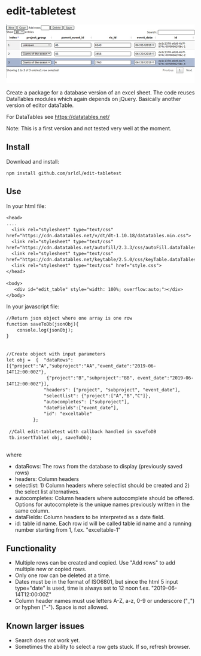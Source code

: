 # edit-tabletest


![alt text](https://github.com/srldl/edit-tabletest/blob/master/img/ecotox.jpg)

Create a package for a database version of an excel sheet. The code reuses DataTables modules which again depends on jQuery. Basically another version of editor dataTable.

For DataTables see https://datatables.net/

Note: This is a first version and not tested very well at the moment. 


## Install

Download and install:

```
npm install github.com/srldl/edit-tabletest
```

## Use


In your html file:
  
  ```
  <head>
  ....
    <link rel="stylesheet" type="text/css" href="https://cdn.datatables.net/v/dt/dt-1.10.18/datatables.min.css">
    <link rel="stylesheet" type="text/css" href="https://cdn.datatables.net/autofill/2.3.3/css/autoFill.dataTables.min.css">
    <link rel="stylesheet" type="text/css" href="https://cdn.datatables.net/keytable/2.5.0/css/keyTable.dataTables.min.css">
	<link rel="stylesheet" type="text/css" href="style.css">
  </head>
  
  <body>
     <div id="edit_table" style="width: 100%; overflow:auto;"></div>
  </body>
  
  ```
  

In your javascript file:

```
//Return json object where one array is one row
function saveToDb(jsonObj){
    console.log(jsonObj);
}


//Create object with input parameters
let obj =  {  "dataRows": [{"project":"A","subproject":"AA","event_date":"2019-06-14T12:00:00Z"},
			   {"project":"B","subproject":"BB", event_date":"2019-06-14T12:00:00Z"}],
              "headers": ["project", "subproject", "event_date"],
              "selectlist": {"project":["A","B","C"]},
              "autocompletes": ["subproject"],
              "dateFields":["event_date"],
              "id": "exceltable"
          };

 //Call edit-tabletest with callback handled in saveToDB
 tb.insertTable( obj, saveToDb);
  
```
  where
- dataRows: The rows from the database to display (previously saved rows)
- headers: Column headers
- selectlist: 1) Column headers where selectlist should be created and 2) the select list alternatives.
- autocompletes: Column headers where autocomplete should be offered. Options for autocomplete is the unique names previously written in the same column.
- dataFields: Column headers to be interpreted as a date field.
- id: table id name. Each row id will be called table id name and a running number starting from 1,
f.ex. "exceltable-1"

## Functionality
- Multiple rows can be created and copied. Use "Add rows" to add multiple new or copied rows.
- Only one row can be deleted at a time.
- Dates must be in the format of ISO6801, but since the html 5 input type="date" is used, time is always set to 12 noon f.ex.   "2019-06-14T12:00:00Z"
- Column header names must use letters A-Z, a-z, 0-9 or underscore ("_") or hyphen ("-"). Space is not allowed.
  
  
 ## Known larger issues
 - Search does not work yet.
 - Sometimes the ability to select a row gets stuck. If so, refresh browser.
 
 
  
 


